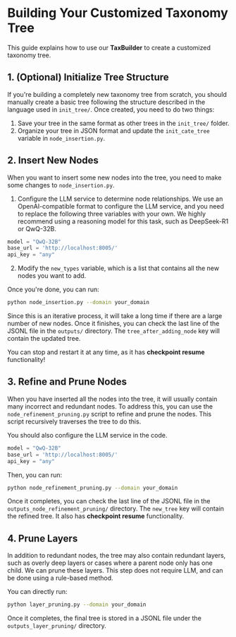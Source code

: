 # Building Your Customized Taxonomy Tree

This guide explains how to use our **TaxBuilder** to create a customized taxonomy tree.

## 1. (Optional) Initialize Tree Structure

If you're building a completely new taxonomy tree from scratch, you should manually create a basic tree following the structure described in the language used in `init_tree/`. Once created, you need to do two things:

1. Save your tree in the same format as other trees in the `init_tree/` folder. 
2. Organize your tree in JSON format and update the `init_cate_tree` variable in `node_insertion.py`.

## 2. Insert New Nodes

When you want to insert some new nodes into the tree, you need to make some changes to `node_insertion.py`.

1. Configure the LLM service to determine node relationships. We use an OpenAI-compatible format to configure the LLM service, and you need to replace the following three variables with your own. We highly recommend using a reasoning model for this task, such as DeepSeek-R1 or QwQ-32B.

```python
model = "QwQ-32B"
base_url = 'http://localhost:8005/'
api_key = "any"
```

2. Modify the `new_types` variable, which is a list that contains all the new nodes you want to add.

Once you're done, you can run:

```bash
python node_insertion.py --domain your_domain
```

Since this is an iterative process, it will take a long time if there are a large number of new nodes. Once it finishes, you can check the last line of the JSONL file in the `outputs/` directory. The `tree_after_adding_node` key will contain the updated tree.

You can stop and restart it at any time, as it has **checkpoint resume** functionality!

## 3. Refine and Prune Nodes

When you have inserted all the nodes into the tree, it will usually contain many incorrect and redundant nodes. To address this, you can use the `node_refinement_pruning.py` script to refine and prune the nodes. This script recursively traverses the tree to do this.

You should also configure the LLM service in the code.

```python
model = "QwQ-32B"
base_url = 'http://localhost:8005/'
api_key = "any"
```

Then, you can run:

```bash
python node_refinement_pruning.py --domain your_domain
```

Once it completes, you can check the last line of the JSONL file in the `outputs_node_refinement_pruning/` directory. The `new_tree` key will contain the refined tree. It also has **checkpoint resume** functionality.

## 4. Prune Layers

In addition to redundant nodes, the tree may also contain redundant layers, such as overly deep layers or cases where a parent node only has one child. We can prune these layers. This step does not require LLM, and can be done using a rule-based method.

You can directly run:

```bash
python layer_pruning.py --domain your_domain
```

Once it completes, the final tree is stored in a JSONL file under the `outputs_layer_pruning/` directory.